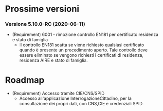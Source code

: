 # Prossime versioni

### Versione 5.10.0-RC (2020-06-11)

+ (Requirement) 6001 - rimozione controllo EN181 per certificato residenza e stato di famiglia
    + Il controllo EN181 scatta se viene richiesto qualsiasi certificato quando è presente un procedimento aperto. Tale controllo deve essere eliminato se vengono richiesti i certificati di residenza, residenza AIRE e stato di famiglia.


# Roadmap

+ (Requirement) Accesso tramite CIE/CNS/SPID
    + Accesso all'applicazione InterrogazioneCittadino, per la consultazione dei propri dati, con CNS,CIE e credenziali SPID.


